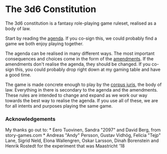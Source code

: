 <h1>The 3d6 Constitution</h1>

The 3d6 constitution is a fantasy role-playing game ruleset, realised as a body of law.

Start by reading the [agenda](docs/agenda). If you co-sign this, we could probably find a game we both enjoy playing together.

The agenda can be realised in many different ways. The most important consequences and choices come in the form of the [amendments](docs/amendments). If the amendments don't realise the agenda, they should be changed. If you co-sign this, you could probably drop right down at my gaming table and have a good time.

The game is made concrete enough to play by the [corpus juris](docs/corpusjuris), the body of law. Everything in there is secondary to the agenda and the amendments. These rules are intended to change and expand as we work our way towards the best way to realise the agenda. If you use all of these, we are for all intents and purposes playing the same game.

<h3>Acknowledgements</h3>
My thanks go out to:
* Eero Tuovinen, Sandra "2097" and David Berg, from story-games.com
* Andreas "Andy" Persson, Gustav Vidhög, Felicia "Tejp" Lane, Sigrid Neld, Elona Wallengren, Oskar Larsson, Dinah Borenstein and Henrik Rostedt for the experiment that was Maastricht '18
